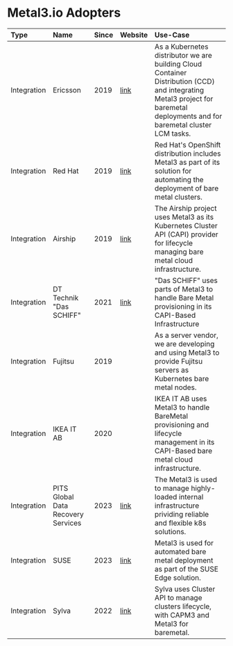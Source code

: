# Metal3.io Adopters

<!-- markdownlint-disable MD013 -->

| Type | Name | Since | Website | Use-Case |
|:-----|:-----|:------|:--------|:---------|
| Integration | Ericsson | 2019 | [link](https://www.ericsson.com/en/portfolio/cloud-software-and-services/cloud-core/cloud-infrastructure/cloud-native-infrastructure/cloud-container-distribution) | As a Kubernetes distributor we are building Cloud Container Distribution (CCD) and integrating Metal3 project for baremetal deployments and for baremetal cluster LCM tasks. |
| Integration | Red Hat | 2019 | [link](https://docs.openshift.com/container-platform/4.8/installing/installing_bare_metal_ipi/ipi-install-overview.html) | Red Hat's OpenShift distribution includes Metal3 as part of its solution for automating the deployment of bare metal clusters. |
| Integration | Airship | 2019 | [link](https://www.airshipit.org/) | The Airship project uses Metal3 as its Kubernetes Cluster API (CAPI) provider for lifecycle managing bare metal cloud infrastructure. |
| Integration | DT Technik "Das SCHIFF" | 2021 | [link](https://github.com/telekom/das-schiff) | "Das SCHIFF" uses parts of Metal3 to handle Bare Metal provisioning in its CAPI-Based Infrastructure |
| Integration | Fujitsu | 2019 | | As a server vendor, we are developing and using Metal3 to provide Fujitsu servers as Kubernetes bare metal nodes. |
| Integration | IKEA IT AB | 2020 | | IKEA IT AB uses Metal3 to handle BareMetal provisioning and lifecycle management in its CAPI-Based bare metal cloud infrastructure. |
| Integration | PITS Global Data Recovery Services | 2023 | [link](https://pitsdatarecovery.net/)| The Metal3 is used to manage highly-loaded internal infrastructure prividing reliable and flexible k8s solutions. |
| Integration | SUSE | 2023 | [link](https://suse-edge.github.io)| Metal3 is used for automated bare metal deployment as part of the SUSE Edge solution. |
| Integration | Sylva | 2022 | [link](https://sylvaproject.org)| Sylva uses Cluster API to manage clusters lifecycle, with CAPM3 and Metal3 for baremetal. |

<!-- markdownlint-enable MD013 -->
